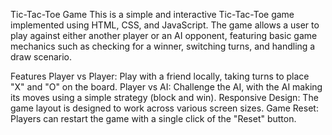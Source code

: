 Tic-Tac-Toe Game
This is a simple and interactive Tic-Tac-Toe game implemented using HTML, CSS, and JavaScript. The game allows a user to play against either another player or an AI opponent, featuring basic game mechanics such as checking for a winner, switching turns, and handling a draw scenario.

Features
Player vs Player: Play with a friend locally, taking turns to place "X" and "O" on the board.
Player vs AI: Challenge the AI, with the AI making its moves using a simple strategy (block and win).
Responsive Design: The game layout is designed to work across various screen sizes.
Game Reset: Players can restart the game with a single click of the "Reset" button.
